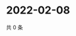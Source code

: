# 2022-02-08

共 0 条

<!-- BEGIN WEIBO -->
<!-- 最后更新时间 Tue Feb 08 2022 20:21:29 GMT+0800 (China Standard Time) -->

<!-- END WEIBO -->
